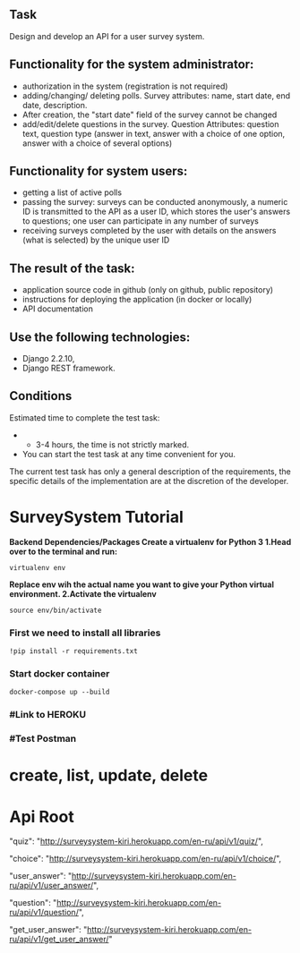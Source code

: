 
## **Task**

Design and develop an API for a user survey system.


## **Functionality for the system administrator:**

- authorization in the system (registration is not required)
- adding/changing/ deleting polls. Survey attributes: name, start date, end date, description. 
- After creation, the "start date" field of the survey cannot be changed
- add/edit/delete questions in the survey. Question Attributes: question text, question type (answer in text, answer with a choice of one option, answer with a choice of several options)

## **Functionality for system users:**

- getting a list of active polls
- passing the survey: surveys can be conducted anonymously, a numeric ID is transmitted to the API as a user ID, which stores the user's answers to questions; one user can participate in any number of surveys
- receiving surveys completed by the user with details on the answers (what is selected) by the unique user ID

## **The result of the task:**

- application source code in github (only on github, public repository)
- instructions for deploying the application (in docker or locally)
- API documentation

## **Use the following technologies:**
- Django 2.2.10, 
- Django REST framework.

## **Conditions**

Estimated time to complete the test task:
- - 3-4 hours, the time is not strictly marked.
- You can start the test task at any time convenient for you.

The current test task has only a general description of the requirements, the specific details of the implementation are at the discretion of the developer.

# SurveySystem Tutorial
**Backend Dependencies/Packages
Create a virtualenv for Python 3
1.Head over to the terminal and run:**
```
virtualenv env 
```
**Replace env wih the actual name you want to give your Python virtual environment.
2.Activate the virtualenv**
```
source env/bin/activate
```

<h3>First we need to install all libraries
</h3>

```
!pip install -r requirements.txt
```
<h3> Start docker container</h3>

```
docker-compose up --build
```
<h3> #Link to HEROKU</h3> 

<h3> #Test Postman</h3>  

# create, list, update, delete

# Api Root
"quiz": "http://surveysystem-kiri.herokuapp.com/en-ru/api/v1/quiz/",

"choice": "http://surveysystem-kiri.herokuapp.com/en-ru/api/v1/choice/",

"user_answer": "http://surveysystem-kiri.herokuapp.com/en-ru/api/v1/user_answer/",

"question": "http://surveysystem-kiri.herokuapp.com/en-ru/api/v1/question/",

"get_user_answer": "http://surveysystem-kiri.herokuapp.com/en-ru/api/v1/get_user_answer/"


